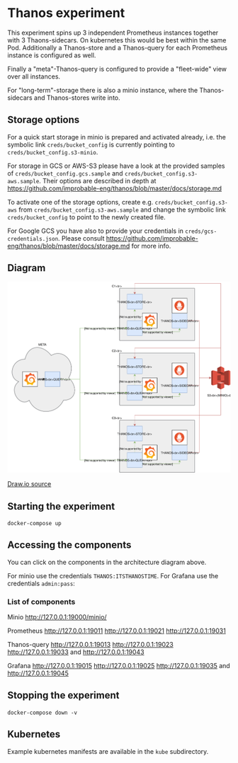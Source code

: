 # Thanos experiment

This experiment spins up 3 independent Prometheus instances together with 3 Thaons-sidecars. On kubernetes this would be best within the same Pod.
Additionally a Thanos-store and a Thanos-query for each Prometheus instance is configured as well.

Finally a "meta"-Thanos-query is configured to provide a "fleet-wide" view over all instances.

For "long-term"-storage there is also a minio instance, where the Thanos-sidecars and Thanos-stores write into.

## Storage options

For a quick start storage in minio is prepared and activated already, i.e. the symbolic link ```creds/bucket_config``` is currently pointing to ```creds/bucket_config.s3-minio```.

For storage in GCS or AWS-S3 please have a look at the provided samples of ```creds/bucket_config.gcs.sample``` and ```creds/bucket_config.s3-aws.sample```. Their options are described in depth at <https://github.com/improbable-eng/thanos/blob/master/docs/storage.md>

To activate one of the storage options, create e.g. ```creds/bucket_config.s3-aws``` from ```creds/bucket_config.s3-aws.sample``` and change the symbolic link ```creds/bucket_config``` to point to the newly created file.

For Google GCS you have also to provide your credentials in ```creds/gcs-credentials.json```. Please consult <https://github.com/improbable-eng/thanos/blob/master/docs/storage.md> for more info.

## Diagram

![Architecture](Thanos_Architecture.svg)

[Draw.io source](Thanos_Architecture.xml)

## Starting the experiment

```
docker-compose up
```

## Accessing the components

You can click on the components in the architecture diagram above.

For minio use the credentials ```THANOS:ITSTHANOSTIME```. For Grafana use the credentials ```admin:pass```:

### List of components

Minio <http://127.0.0.1:19000/minio/>

Prometheus <http://127.0.0.1:19011> <http://127.0.0.1:19021> <http://127.0.0.1:19031>

Thanos-query <http://127.0.0.1:19013> <http://127.0.0.1:19023> <http://127.0.0.1:19033> and <http://127.0.0.1:19043>

Grafana <http://127.0.0.1:19015> <http://127.0.0.1:19025> <http://127.0.0.1:19035> and <http://127.0.0.1:19045>

## Stopping the experiment

```
docker-compose down -v
```

## Kubernetes

Example kubernetes manifests are available in the ```kube``` subdirectory.